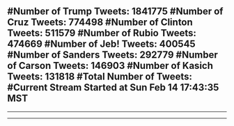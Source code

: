 #Number of Trump Tweets: 1841775
#Number of Cruz Tweets: 774498
#Number of Clinton Tweets: 511579
#Number of Rubio Tweets: 474669
#Number of Jeb! Tweets: 400545
#Number of Sanders Tweets: 292779
#Number of Carson Tweets: 146903
#Number of Kasich Tweets: 131818
#Total Number of Tweets:  
#Current Stream Started at Sun Feb 14 17:43:35 MST
---
---
---
